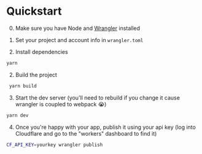 # Quickstart

0. Make sure you have Node and [Wrangler](https://github.com/cloudflare/wrangler) installed 

1. Set your project and account info in `wrangler.toml`


2. Install dependencies
```sh
yarn
```

2. Build the project
```sh
 yarn build
```

3. Start the dev server (you'll need to rebuild if you change it cause wrangler is coupled to webpack 😭)
```sh
yarn dev
```

4. Once you're happy with your app, publish it using your api key (log into Cloudflare and go to the "workers" dashboard to find it)
```sh
CF_API_KEY=yourkey wrangler publish
```
